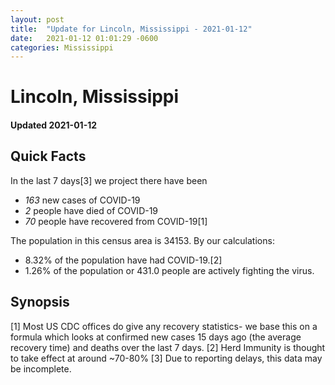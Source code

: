 ```yaml
---
layout: post
title:  "Update for Lincoln, Mississippi - 2021-01-12"
date:   2021-01-12 01:01:29 -0600
categories: Mississippi
---
```


# Lincoln, Mississippi
#### Updated 2021-01-12

## Quick Facts

In the last 7 days[3] we project there have been
- *163* new cases of COVID-19
- *2* people have died of COVID-19
- *70* people have recovered from COVID-19[1]

The population in this census area is 34153. By our calculations:
- 8.32% of the population have had COVID-19.[2]
- 1.26% of the population or 431.0 people are actively fighting the virus.

## Synopsis




[1] Most US CDC offices do give any recovery statistics- we base this on a formula which looks at confirmed new cases
15 days ago (the average recovery time) and deaths over the last 7 days.
[2] Herd Immunity is thought to take effect at around ~70-80%
[3] Due to reporting delays, this data may be incomplete. 
    